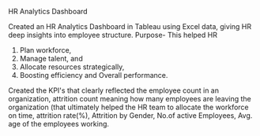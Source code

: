 HR Analytics Dashboard

Created an HR Analytics Dashboard in Tableau using Excel data, giving
HR deep insights into employee structure.
Purpose-
This helped HR
1) Plan workforce,
2) Manage talent, and
3) Allocate resources strategically,
4) Boosting efficiency and Overall performance.

Created the KPI's that clearly reflected the employee count in an organization, attrition count meaning how many employees are leaving the organization (that ultimately helped the HR team to allocate the workforce on time, attrition rate(%), Attrition by Gender, No.of active Employees, Avg. age of the employees working.
